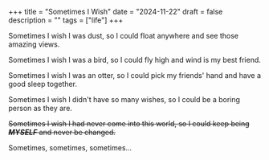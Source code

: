 +++
title = "Sometimes I Wish"
date = "2024-11-22"
draft = false
description = ""
tags = ["life"]
+++

Sometimes I wish I was dust, so I could float anywhere and see those amazing views.

Sometimes I wish I was a bird, so I could fly high and wind is my best friend.

Sometimes I wish I was an otter, so I could pick my friends' hand and have a good sleep together.

Sometimes I wish I didn't have so many wishes, so I could be a boring person as they are.

~~Sometimes I wish I had never come into this world, so I could keep being ***MYSELF*** and never be changed.~~

Sometimes, sometimes, sometimes...
